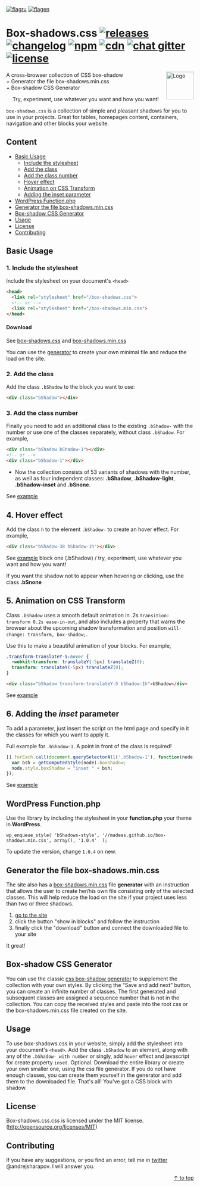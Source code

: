[![flagru][flagru]][readmeru] [![flagen][flagen]][readmeen]

# Box-shadows.css [![releases](http://madeas.ru/img/git/release03.svg)](https://github.com/madeas/box-shadows.css/releases) [![changelog](http://madeas.ru/img/git/changelog.svg)](/CHANGELOG.md) [![npm](http://madeas.ru/img/git/npm-n.svg)](https://www.npmjs.com/package/box-shadows-css) [![cdn](http://madeas.ru/img/git/cdn-none.svg)](#) [![chat gitter](http://madeas.ru/img/git/gitter_im.svg)](https://gitter.im/andrejsharapov/box-shadows.css) [![license](http://madeas.ru/img/git/license.svg)](/LICENSE)

<p><a href="https://github.com/madeas/box-shadows.css"><img src="https://github.com/madeas/box-shadows.css/blob/master/logotype.png?raw=true" alt="Logo" width="74" height="74" align="right" data-canonical-src="https://github.com/madeas/box-shadows.css/blob/master/logotype.png" style="max-width:100%;"></a></p>

A cross-browser collection of CSS box-shadow  
	+ Generator the file box-shadows.min.css  
	+ Box-shadow CSS Generator  

<p align="center">Try, experiment, use whatever you want and how you want!</p>

`box-shadows.css` is a collection of simple and pleasant shadows for you to use in your projects. Great for tables, homepages content, containers, navigation and other blocks your website.

## Content
* [Basic Usage](#basic-usage)
	- [Include the stylesheet](#1-include-the-stylesheet)
	- [Add the class](#2-add-the-class)
	- [Add the class number](#3-add-the-class-number)
	- [Hover effect](#4-hover-effect)
	- [Animation on CSS Transform](#5-animation-on-css-transform)
	- [Adding the inset parameter](#6-adding-the-inset-parameter)
* [WordPress Function.php](#wordpress-functionphp)
* [Generator the file box-shadows.min.css](#generator-the-file-box-shadowsmincss)
* [Box-shadow CSS Generator](#box-shadow-css-generator)
* [Usage](#usage)
* [License](#license)
* [Contributing](#contributing)

## Basic Usage

### 1. Include the stylesheet
Include the stylesheet on your document's `<head>`

```html
<head>
  <link rel="stylesheet" href="/box-shadows.css">
  <!-- or -->
  <link rel="stylesheet" href="/box-shadows.min.css">
</head>
```

#### Download

See [box-shadows.css][link1] and [box-shadows.min.css][link2]

You can use the [generator][link7] to create your own minimal file and reduce the load on the site.

### 2. Add the class
Add the class `.bShadow` to the block you want to use:

```html
<div class="bShadow"></div>
```

### 3. Add the class number
Finally you need to add an additional class to the existing `.bShadow-` with the number or use one of the classes separately, without class `.bShadow`. For example,

```html
<div class="bShadow bShadow-1"></div>
<!-- or -->
<div class="bShadow-1"></div>
```

* Now the collection consists of 53 variants of shadows with the number, as well as four independent classes: **.bShadow**, **.bShadow-light**, **.bShadow-inset** and **.bSnone**.

See [example][link3]

## 4. Hover effect

Add the class `h` to the element `.bShadow-` to create an hover effect.
For example,

```html
<div class="bShadow-38 bShadow-1h"></div>
```

See [example][link4] block one (.bShadow) / try, experiment, use whatever you want and how you want!

If you want the shadow not to appear when hovering or clicking, use the class **.bSnone**

## 5. Animation on CSS Transform
Class `.bShadow` uses a smooth default animation in .2s `transition: transform 0.2s ease-in-out`, and also includes a property that warns the browser about the upcoming shadow transformation and position `will-change: transform, box-shadow;`.

Use this to make a beautiful animation of your blocks. For example,

```css
.transform-translateY-5:hover {
  -webkit-transform: translateY(-5px) translateZ(0);
  transform: translateY(-5px) translateZ(0);
}
```
```html
<div class="bShadow transform-translateY-5 bShadow-1h">bShadow</div>
```

See [example][link5]

## 6. Adding the *inset* parameter
To add a parameter, just insert the script on the html page and specify in it the classes for which you want to apply it.

Full example for `.bShadow-1`. A point in front of the class is required!

```JavaScript
[].forEach.call(document.querySelectorAll('.bShadow-1'), function(node) {
  var bsh = getComputedStyle(node).boxShadow;
  node.style.boxShadow = "inset " + bsh;
});
```

 See [example][link6]

## WordPress Function.php  
Use the library by including the stylesheet in your **function.php** your theme in **WordPress**.

>
	wp_enqueue_style( 'bShadows-style', '//madeas.github.io/box-shadows.min.css', array(), '1.0.4'  );

To update the version, change `1.0.4` on new.

## Generator the file box-shadows.min.css
The site also has a [box-shadows.min.css][link10] file **generator** with an instruction that allows the user to create her/his own file consisting only of the selected classes. This will help reduce the load on the site if your project uses less than two or three shadows.

  1. [go to the site][link10]
  2. сlick the button "show in blocks" and follow the instruction
  3. finally click the "download" button and connect the downloaded file to your site
	
It great!

## Box-shadow CSS Generator
You can use the classic [css box-shadow generator][link9] to supplement the collection with your own styles. By clicking the “Save and add next” button, you can create an infinite number of classes. The first generated and subsequent classes are assigned a sequence number that is not in the collection. You can copy the received styles and paste into the root css or the box-shadows.min.css file created on the site.

## Usage
To use box-shadows.css in your website, simply add the stylesheet into your document's `<head>`. Add the class `.bShadow` to an element, along with any of the `.bShadow- with number` or singly, add `hover` effect and javascript for create property `inset`. Optional. Download the entire library or create your own smaller one, using the css file generator. If you do not have enough classes, you can create them yourself in the generator and add them to the downloaded file. That's all! You've got a CSS block with shadow.

## License
Box-shadows.css.css is licensed under the MIT license. (http://opensource.org/licenses/MIT)

## Contributing
If you have any suggestions, or you find an error, tell me in [twitter][link8] @andrejsharapov. I will answer you.

<p align="right"><a href="#content">↑ to top</a></p>

[link1]: https://madeas.github.io/box-shadows.css "box-shadows.css"
[link2]: https://madeas.github.io/box-shadows.min.css "box-shadows.min.css"
[link3]: https://madeas.github.io/box-shadows "all blocks with box-shadow"
[link4]: https://jsfiddle.net/madeas/8at5r1bL/1/ "hover effect"
[link5]: https://jsfiddle.net/madeas/8at5r1bL/ "animation"
[link6]: https://jsfiddle.net/madeas/8at5r1bL/3/ "inset javascript"
[link7]: #generator-the-file-box-shadowsmincss "generator min.css"
[link8]: https://twitter.com/andrejsharapov "twitter"
[link9]: https://madeas.github.io/box-shadows#gen "Box-shadow CSS Generator"
[link10]: https://madeas.github.io/box-shadows#css_gen "Generator the file min.CSS"

[readmeru]: https://github.com/madeas/box-shadows.css/blob/master/lang/ru/README.md "Ru"
[flagru]: https://icon-icons.com/icons2/97/PNG/32/russia_flags_flag_17058.png

[readmeen]: https://github.com/madeas/box-shadows.css/blob/master/README.md "En"
[flagen]: https://icon-icons.com/icons2/97/PNG/32/united_states_flags_flag_17080.png
